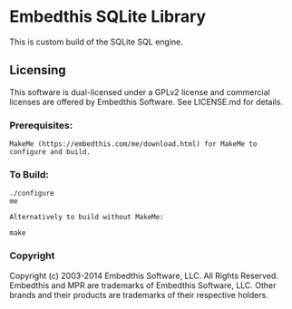 Embedthis SQLite Library
===

This is custom build of the SQLite SQL engine.

Licensing
---

This software is dual-licensed under a GPLv2 license and commercial licenses are offered by Embedthis Software.
See LICENSE.md for details.

### Prerequisites: 
    MakeMe (https://embedthis.com/me/download.html) for MakeMe to configure and build.

### To Build:

    ./configure
    me

    Alternatively to build without MakeMe:

    make 

### Copyright

Copyright (c) 2003-2014 Embedthis Software, LLC. All Rights Reserved.
Embedthis and MPR are trademarks of Embedthis Software, LLC. Other 
brands and their products are trademarks of their respective holders.
